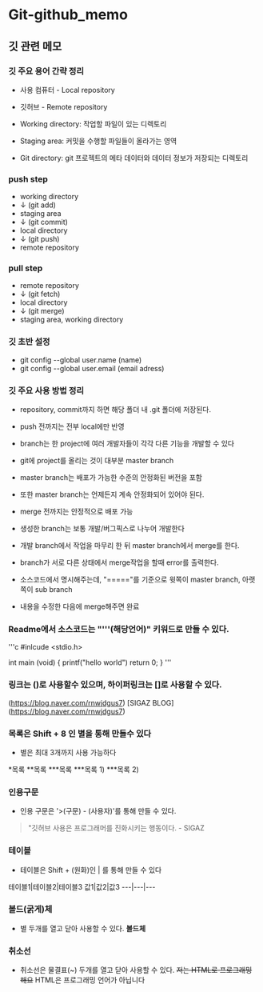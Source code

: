 # Git-github_memo
## 깃 관련 메모
### 깃 주요 용어 간략 정리

- 사용 컴퓨터 - Local repository
- 깃허브 - Remote repository

- Working directory: 작업할 파일이 있는 디렉토리
- Staging area: 커밋을 수행할 파일들이 올라가는 영역
- Git directory: git 프로젝트의 메타 데이터와 데이터 정보가 저장되는 디렉토리

### push step
- working directory 
- ↓ (git add)
- staging area
- ↓ (git commit)
- local directory
- ↓ (git push)
- remote repository

### pull step
- remote repository
- ↓ (git fetch)
- local directory
- ↓ (git merge)
- staging area, working directory 

### 깃 초반 설정
- git config --global user.name (name)
- git config --global user.email (email adress)

### 깃 주요 사용 방법 정리
- repository, commit까지 하면 해당 폴더 내 .git 폴더에 저장된다.
- push 전까지는 전부 local에만 반영

- branch는 한 project에 여러 개발자들이 각각 다른 기능을 개발할 수 있다
- git에 project를 올리는 것이 대부분 master branch
- master branch는 배포가 가능한 수준의 안정화된 버전을 포함
- 또한 master branch는 언제든지 계속 안정화되어 있어야 된다.
- merge 전까지는 안정적으로 배포 가능

- 생성한 branch는 보통 개발/버그픽스로 나누어 개발한다 
- 개발 branch에서 작업을 마무리 한 뒤 master branch에서 merge를 한다. 
- branch가 서로 다른 상태에서 merge작업을 할때 error를 출력한다.  
- 소스코드에서 명시해주는데, "====="를 기준으로 윗쪽이 master branch, 아랫쪽이 sub branch
- 내용을 수정한 다음에 merge해주면 완료


### Readme에서 소스코드는 "'''(해당언어)" 키워드로 만들 수 있다.

'''c
#inlcude <stdio.h>

int main (void)
{
  printf("hello world")
  return 0;
}
'''

### 링크는 ()로 사용할수 있으며, 하이퍼링크는 []로 사용할 수 있다.
(https://blog.naver.com/rnwjdgus7)
[SIGAZ BLOG] (https://blog.naver.com/rnwjdgus7)

### 목록은 Shift + 8 인 별을 통해 만들수 있다 
- 별은 최대 3개까지 사용 가능하다

*목록
**목록
***목록
***목록 1)
***목록 2)

### 인용구문
- 인용 구문은 '>(구문) - (사용자)'를 통해 만들 수 있다.
> "깃허브 사용은 프로그래머를 진화시키는 행동이다. - SIGAZ


### 테이블
- 테이블은 Shift + \(원화)인 | 를 통해 만들 수 있다

테이블1|테이블2|테이블3
값1|값2|값3
---|---|---

### 볼드(굵게)체 
- 별 두개를 열고 닫아 사용할 수 있다. 
**볼드체**

### 취소선
- 취소선은 물결표(~) 두개를 열고 닫아 사용할 수 있다.
~~저는 HTML로 프로그래밍 해요~~ HTML은 프로그래밍 언어가 아닙니다
